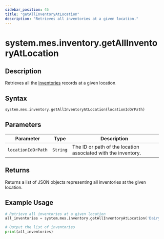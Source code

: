 ```yaml
---
sidebar_position: 45
title: "getAllInventoryAtLocation"
description: "Retrieves all inventories at a given location."
---
```


# system.mes.inventory.getAllInventoryAtLocation

## Description

Retrieves all the [Inventories](../../data-model/inventory-model/inventory) records at a given location.

## Syntax

```python
system.mes.inventory.getAllInventoryAtLocation(locationIdOrPath)
```

## Parameters

| Parameter          | Type     | Description                                                   |
| ------------------ | -------- | ------------------------------------------------------------- |
| `locationIdOrPath` | `String` | The ID or path of the location associated with the inventory. |

## Returns

Returns a list of JSON objects representing all inventories at the given location.

## Example Usage

```python
# Retrieve all inventories at a given location
all_inventories = system.mes.inventory.getAllInventoryAtLocation('DairyCo')

# Output the list of inventories
print(all_inventories)
```
